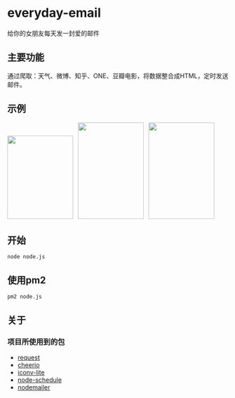 # everyday-email
给你的女朋友每天发一封爱的邮件
## 主要功能
通过爬取：天气、微博、知乎、ONE、豆瓣电影，将数据整合成HTML，定时发送邮件。
## 示例

<div>
<img src="https://github.com/xuguanqun/everyday-email/blob/master/iamges/1.jpg" width="150px" height="189.2px" />&ensp;
<img src="https://github.com/xuguanqun/everyday-email/blob/master/iamges/2.jpg" width="150px" height="220px" />&ensp;
<img src="https://github.com/xuguanqun/everyday-email/blob/master/iamges/3.jpg" width="150px" height="220px" />
</div>
 
## 开始
```
node node.js
```
## 使用pm2
```
pm2 node.js
```
## 关于
### 项目所使用到的包
* [request](https://github.com/request/request "request")
* [cheerio](https://github.com/cheeriojs/cheerio "cheerio")
* [iconv-lite](https://github.com/ashtuchkin/iconv-lite "iconv-lite")
* [node-schedule](https://github.com/node-schedule/node-schedule "node-schedule")
* [nodemailer](https://github.com/nodemailer/nodemailer "nodemailer")
